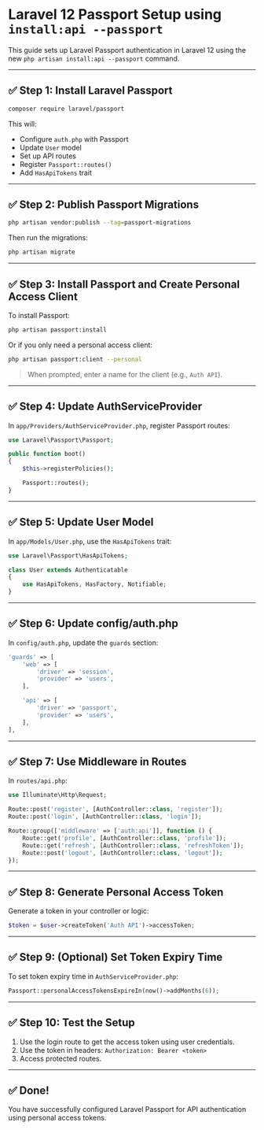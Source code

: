 
# Laravel 12 Passport Setup using `install:api --passport`

This guide sets up Laravel Passport authentication in Laravel 12 using the new `php artisan install:api --passport` command.

---

## ✅ Step 1: Install Laravel Passport

```bash
composer require laravel/passport
```

This will:
- Configure `auth.php` with Passport
- Update `User` model
- Set up API routes
- Register `Passport::routes()`
- Add `HasApiTokens` trait

---

## ✅ Step 2: Publish Passport Migrations

```bash
php artisan vendor:publish --tag=passport-migrations
```

Then run the migrations:

```bash
php artisan migrate
```

---

## ✅ Step 3: Install Passport and Create Personal Access Client

To install Passport:

```bash
php artisan passport:install
```

Or if you only need a personal access client:

```bash
php artisan passport:client --personal
```

> When prompted, enter a name for the client (e.g., `Auth API`).

---

## ✅ Step 4: Update AuthServiceProvider

In `app/Providers/AuthServiceProvider.php`, register Passport routes:

```php
use Laravel\Passport\Passport;

public function boot()
{
    $this->registerPolicies();

    Passport::routes();
}
```

---

## ✅ Step 5: Update User Model

In `app/Models/User.php`, use the `HasApiTokens` trait:

```php
use Laravel\Passport\HasApiTokens;

class User extends Authenticatable
{
    use HasApiTokens, HasFactory, Notifiable;
}
```

---

## ✅ Step 6: Update config/auth.php

In `config/auth.php`, update the `guards` section:

```php
'guards' => [
    'web' => [
        'driver' => 'session',
        'provider' => 'users',
    ],

    'api' => [
        'driver' => 'passport',
        'provider' => 'users',
    ],
],
```

---

## ✅ Step 7: Use Middleware in Routes

In `routes/api.php`:

```php
use Illuminate\Http\Request;

Route::post('register', [AuthController::class, 'register']);
Route::post('login', [AuthController::class, 'login']);

Route::group(['middleware' => ['auth:api']], function () {
    Route::get('profile', [AuthController::class, 'profile']);
    Route::get('refresh', [AuthController::class, 'refreshToken']);
    Route::post('logout', [AuthController::class, 'logout']);
});
```

---

## ✅ Step 8: Generate Personal Access Token

Generate a token in your controller or logic:

```php
$token = $user->createToken('Auth API')->accessToken;
```

---

## ✅ Step 9: (Optional) Set Token Expiry Time

To set token expiry time in `AuthServiceProvider.php`:

```php
Passport::personalAccessTokensExpireIn(now()->addMonths(6));
```

---

## ✅ Step 10: Test the Setup

1. Use the login route to get the access token using user credentials.
2. Use the token in headers: `Authorization: Bearer <token>`
3. Access protected routes.

---

## ✅ Done!

You have successfully configured Laravel Passport for API authentication using personal access tokens.
